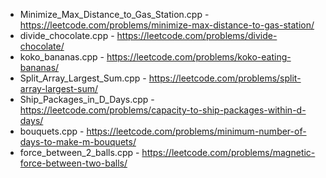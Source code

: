 - Minimize_Max_Distance_to_Gas_Station.cpp - https://leetcode.com/problems/minimize-max-distance-to-gas-station/
- divide_chocolate.cpp - https://leetcode.com/problems/divide-chocolate/
- koko_bananas.cpp - https://leetcode.com/problems/koko-eating-bananas/
- Split_Array_Largest_Sum.cpp - https://leetcode.com/problems/split-array-largest-sum/
- Ship_Packages_in_D_Days.cpp - https://leetcode.com/problems/capacity-to-ship-packages-within-d-days/
- bouquets.cpp - https://leetcode.com/problems/minimum-number-of-days-to-make-m-bouquets/
- force_between_2_balls.cpp - https://leetcode.com/problems/magnetic-force-between-two-balls/
